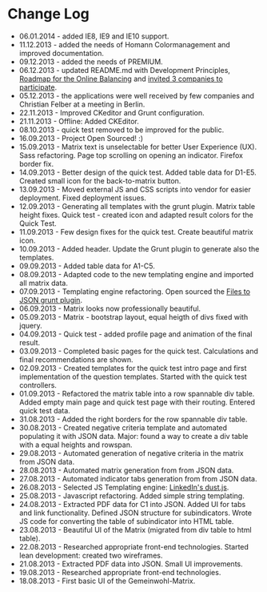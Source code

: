 # Change Log

* 06.01.2014 - added IE8, IE9 and IE10 support.
* 11.12.2013 - added the needs of Homann Colormanagement and improved documentation.
* 09.12.2013 - added the needs of PREMIUM.
* 06.12.2013 - updated README.md with Development Principles, [Roadmap for the Online Balancing](ECG_Online_Balancing_Roadmap_de.md) and [invited 3 companies to participate](docs/ECG_Online_Balancing_Roadmap_de.md#mitgestalten).
* 05.12.2013 - the applications were well received by few companies and Christian Felber at a meeting in Berlin.
* 22.11.2013 - Improved CKeditor and Grunt configuration.
* 21.11.2013 - Offline: Added CKEditor.
* 08.10.2013 - quick test removed to be improved for the public.
* 16.09.2013 - Project Open Sourced! :)
* 15.09.2013 - Matrix text is unselectable for better User Experience (UX). Sass refactoring. Page top scrolling on opening an indicator. Firefox border fix.
* 14.09.2013 - Better design of the quick test. Added table data for D1-E5. Created small icon for the back-to-matrix button.
* 13.09.2013 - Moved external JS and CSS scripts into vendor for easier deployment. Fixed deployment issues.
* 12.09.2013 - Generating all templates with the grunt plugin. Matrix table height fixes. Quick test - created icon and adapted result colors for the Quick Test.
* 11.09.2013 - Few design fixes for the quick test. Create beautiful matrix icon.
* 10.09.2013 - Added header. Update the Grunt plugin to generate also the templates.
* 09.09.2013 - Added table data for A1-C5.
* 08.09.2013 - Adapted code to the new templating engine and imported all matrix data.
* 07.09.2013 - Templating engine refactoring. Open sourced the [Files to JSON grunt plugin](https://github.com/sinnwerkstatt/grunt-files-to-json-appender).
* 06.09.2013 - Matrix looks now professionally beautiful.
* 05.09.2013 - Matrix - bootstrap layout, equal heigth of divs fixed with jquery.
* 04.09.2013 - Quick test - added profile page and animation of the final result.
* 03.09.2013 - Completed basic pages for the quick test. Calculations and final recommendations are shown.
* 02.09.2013 - Created templates for the quick test intro page and first implementation of the question templates. Started with the quick test controllers.
* 01.09.2013 - Refactored the matrix table into a row spannable div table. Added empty main page and quick test page with their routing. Entered quick test data.
* 31.08.2013 - Added the right borders for the row spannable div table.
* 30.08.2013 - Created negative criteria template and automated populating it with JSON data. Major: found a way to create a div table with a equal heights and rowspan.
* 29.08.2013 - Automated generation of negative criteria in the matrix from JSON data.
* 28.08.2013 - Automated matrix generation from from JSON data.
* 27.08.2013 - Automated indicator tabs generation from from JSON data.
* 26.08.2013 - Selected JS Templating engine: [LinkedIn's dust.js](http://linkedin.github.io/dustjs/).
* 25.08.2013 - Javascript refactoring. Added simple string templating.
* 24.08.2013 - Extracted PDF data for C1 into JSON. Added UI for tabs and link functionality. Defined JSON structure for subindicators. Wrote JS code for converting the table of subindicator into HTML table.
* 23.08.2013 - Beautiful UI of the Matrix (migrated from div table to html table).
* 22.08.2013 - Researched appropriate front-end technologies. Started lean development: created two wireframes.
* 21.08.2013 - Extracted PDF data into JSON. Small UI improvements.
* 19.08.2013 - Researched appropriate front-end technologies.
* 18.08.2013 - First basic UI of the Gemeinwohl-Matrix.
